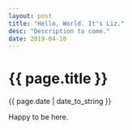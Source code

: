 ```yaml
---
layout: post
title: "Hello, World. It's Liz."
desc: "Description to come."
date: 2019-04-10
---
```


<h1>{{ page.title }}</h1>
<p class="meta">{{ page.date | date_to_string }}</p>

Happy to be here.
